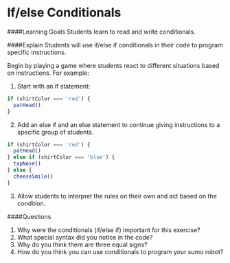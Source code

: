 # If/else Conditionals

####Learning Goals
Students learn to read and write conditionals.

####Explain
Students will use if/else if conditionals in their code to program specific instructions.
  
Begin by playing a game where students react to different situations based on instructions. For example:

1. Start with an if statement:
```js
if (shirtColor === 'red') {
  patHead()
} 
```
2. Add an else if and an else statement to continue giving instructions to a specific group of students.
```js
if (shirtColor === 'red') {
  patHead()
} else if (shirtColor === 'blue') {
  tapNose()
} else {
  cheeseSmile()
}
```
3. Allow students to interpret the rules on their own and act based on the condition. 

####Questions
1. Why were the conditionals (if/else if) important for this exercise?
2. What special syntax did you notice in the code?
3. Why do you think there are three equal signs?
4. How do you think you can use conditionals to program your sumo robot?
